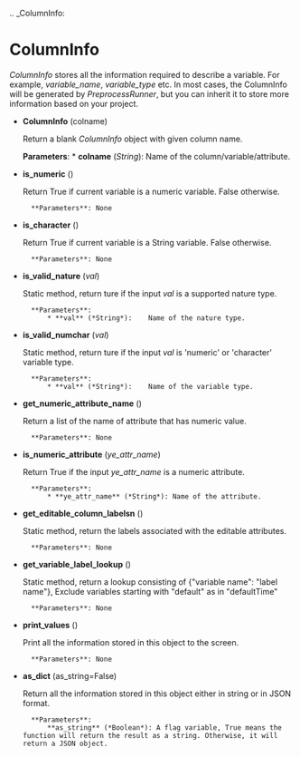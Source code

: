 .. _ColumnInfo:

ColumnInfo
==========

*ColumnInfo* stores all the information required to describe a variable. For example, *variable_name*, *variable_type* etc. In most cases, the ColumnInfo will be generated by *PreprocessRunner*, but you can inherit it to store more information based on your project.

* **ColumnInfo** (colname)

    Return a blank *ColumnInfo* object with given column name.

    **Parameters**:
        * **colname** (*String*):    Name of the column/variable/attribute.

* **is_numeric** ()

    Return True if current variable is a numeric variable. False otherwise.

        **Parameters**: None

* **is_character** ()

    Return True if current variable is a String variable. False otherwise.

        **Parameters**: None

* **is_valid_nature** (*val*)

    Static method, return ture if the input *val* is a supported nature type.

        **Parameters**:
            * **val** (*String*):    Name of the nature type.

* **is_valid_numchar** (*val*)

    Static method, return ture if the input *val* is 'numeric' or 'character' variable type.

        **Parameters**:
            * **val** (*String*):    Name of the variable type.

* **get_numeric_attribute_name** ()

    Return a list of the name of attribute that has numeric value.

        **Parameters**: None

* **is_numeric_attribute** (*ye_attr_name*)

    Return True if the input *ye_attr_name* is a numeric attribute.

        **Parameters**:
            * **ye_attr_name** (*String*): Name of the attribute.

* **get_editable_column_labelsn** ()

    Static method, return the labels associated with the editable attributes.

        **Parameters**: None

* **get_variable_label_lookup** ()

    Static method, return a lookup consisting of {"variable name": "label name"}, Exclude variables starting with "default" as in "defaultTime"

        **Parameters**: None

* **print_values** ()

    Print all the information stored in this object to the screen.

        **Parameters**: None

* **as_dict** (as_string=False)

    Return all the information stored in this object either in string or in JSON format.

        **Parameters**:
            **as_string** (*Boolean*): A flag variable, True means the function will return the result as a string. Otherwise, it will return a JSON object.
